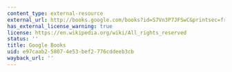 ```yaml
---
content_type: external-resource
external_url: http://books.google.com/books?id=S7Vn3P7JFSwC&printsec=frontcover
has_external_license_warning: true
license: https://en.wikipedia.org/wiki/All_rights_reserved
status: ''
title: Google Books
uid: e97caab2-5807-4e53-bef2-776cddeeb3cb
wayback_url: ''
---
```

